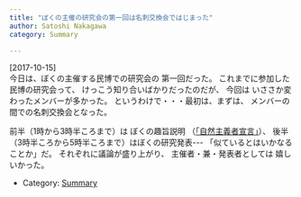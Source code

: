 ```yaml
---
title: "ぼくの主催の研究会の第一回は名刺交換会ではじまった"
author: Satoshi Nakagawa
category: Summary

---
```


[2017-10-15]  
 今日は、ぼくの主催する民博での研究会の
第一回だった。
これまでに参加した民博の研究会って、
けっこう知り合いばかりだったのだが、
今回は
いささか変わったメンバーが多かった。
というわけで・・・最初は、まずは、
メンバーの間での名刺交換会となった。

 前半（1時から3時半ころまで）は
ぼくの趣旨説明
（[「自然主義者宣言」](/~satoshi/anthrop/works/paper-2/manifesto.html)）、
後半（3時半ころから5時半ころまで）はぼくの研究発表---
「似ているとはいかなることか」だ。
それぞれに議論が盛り上がり、
主催者・兼・発表者としては
嬉しいかった。

- Category: [Summary](/categories.html#Summary)

